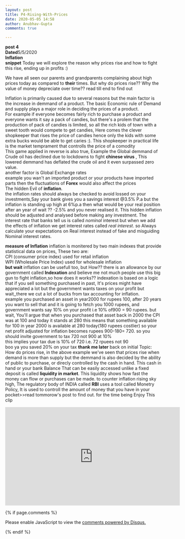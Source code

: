 ```yaml
---
layout: post
title: P4-Rising-With-Prices
date: 2020-05-05 14:58 
author: Anubhav-Gupta
comments: true

---
```


<style>
    header{
      
     background-color: rgba(249, 241 ,241 , 0.7);
         font-weight: bolder;
         font-size: larger;
         font-family: fantasy;
        }
    
      div{
        background-image: url("https://i.postimg.cc/Vk125xM6/rupixen-com-67cnyou-8-Gk-unsplash.jpg");
      }
      </style>

**post 4** <br/>
**Dated**5/5/2020<br/>
**Inflation** <br/>
**snippet** Today we will explore the reason why prices rise and how to fight this rise, ending up in profits :)<br/>

We have all seen our parents and grandparents complaining about high prices today as compared to **their** times. But why do prices rise?? Why the value of money depreciate over time?? read till end to find out<br/>

Inflation is primarily caused due to several reasons but the main factor is the increase in demmand of a product. The basic Economic rule of Demand and supply plays a major role in deciding the prices of a product.<br/>
 For example if everyone becomes fairly rich to purchase a product and everyone wants it say a pack of candies, but there's a prolem that the production of pack of candies is limited, so all the rich kids of town with a sweet tooth would compete to get candies, Here comes the clever shopkeeper that rises the price of candies hence only the kids with some extra bucks would be able to get caries :). This shopkeeper in practical life is the market temprament that controlls the price of a comodity<br/>
This game applied in reverse is also true,
Example the Global demmand of Crude oil has declined due to lockdowns to fight **chinese virus** , This lowered demmand has deflated the crude oil and it even surpassed zero value.<br/>
another factor  is Global Exchange rates<br/>
example you wan't an imported product or your products have imported parts then the fluctuations of **Forex** would also affect the prices <br/>
The hidden Evil of **inflation**.<br/>
the inflation rates should always be checked to avoid lossed on your investments,Say your bank gives you a savings interest @3.5% P.a but the inflation is standing up high at 6%p.a then what would be your real position after an year of wait ?? -2.5% and you never realised it. This hidden inflation should be adjusted and analysed before making any investment. The interest rate that banks tell us is called *nominal* interest but when we add the effects of inflation we get interest rates called *real interest*.
so Always calculate your expectations on Real interest instead of fake and misguiding Nominal interest rates.<br/>

**measure of Inflation**
inflation is monitered by two main indexes that provide statistical data on prices, These two are:<br/>
CPI (consumer price index) used for retail inflation<br/>
WPI (Wholesale Price Index) used for wholesale inflation<br/>
**but wait** inflation can be usefull too, but How??
there is an allowance by our government called **Indexation** and believe me not much people use this big gun to fight inflation,so how does it works??
indexation is based on a logic that if you sell something purchased in past, It's prices might have appreciated a lot but the government wants taxes on your profit but wait,,there we cut a lot of bucks from tax accounting for inflation.<br/>
example you purchased an asset in year2000 for rupees 100, after 20 years you want to sell that and it is going to fetch you 1000 rupees, and government wants say 10% on your profit i.e 10% of900 = 90 rupees. but wait, You'll argue that when you purchased that asset back in 2000 the CPI was at 100 and today it stands at  280 this means that something available for 100 in year 2000 is available at 280 today(180 rupees costlier) so your net profit adjusted for inflation becomes rupees 900-180= 720. so you should invite government to tax 720 not 900 at 10% <br/>
this implies your tax due is 10% of 720 i.e. 72 rpuees not 90 <br/>
boo ya you saved 20% on your tax **thank me later**
back on initial Topic: How do prices rise, in the above example we've seen that prices rise when demand is more than supply but the demmand is also decided by the ability of public to purchase, or direcly controlled by the cash in hand. This cash in hand or your bank Balance That can be easily accessed unlike a fixed deposit is called **liquidity in market**. This liquidity shows how fast the money can flow or purchases can be made.
to counter inflation rising sky high, The regulatory body of INDIA called **RBI** uses a tool called Monetry Policy, It is used to controll the amount of money that you have in your pocket>>read tommorow's post to find out.
for the time being Enjoy This clip 

<iframe width="560" height="315" src="https://www.youtube.com/embed/GqeRnxSuLFI" frameborder="0" allow="accelerometer; autoplay; encrypted-media; gyroscope; picture-in-picture" allowfullscreen></iframe>

{% if page.comments %}

<div id="disqus_thread"></div>
<script>
(function() { // DON'T EDIT BELOW THIS LINE
var d = document, s = d.createElement('script');
s.src = 'https://https-gupta-anubhav12-github-io-fortheloveofnifty.disqus.com/embed.js';
s.setAttribute('data-timestamp', +new Date());
(d.head || d.body).appendChild(s);
})();
</script>
<noscript>Please enable JavaScript to view the <a href="https://disqus.com/?ref_noscript">comments powered by Disqus.</a></noscript>

{% endif %}
